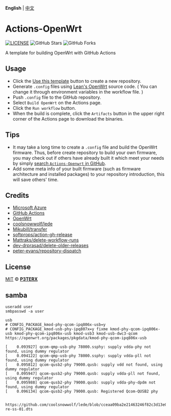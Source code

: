 **English** | [中文](https://p3terx.com/archives/build-openwrt-with-github-actions.html)

# Actions-OpenWrt

[![LICENSE](https://img.shields.io/github/license/mashape/apistatus.svg?style=flat-square&label=LICENSE)](https://github.com/P3TERX/Actions-OpenWrt/blob/master/LICENSE)
![GitHub Stars](https://img.shields.io/github/stars/P3TERX/Actions-OpenWrt.svg?style=flat-square&label=Stars&logo=github)
![GitHub Forks](https://img.shields.io/github/forks/P3TERX/Actions-OpenWrt.svg?style=flat-square&label=Forks&logo=github)

A template for building OpenWrt with GitHub Actions

## Usage

- Click the [Use this template](https://github.com/P3TERX/Actions-OpenWrt/generate) button to create a new repository.
- Generate `.config` files using [Lean's OpenWrt](https://github.com/coolsnowwolf/lede) source code. ( You can change it
  through environment variables in the workflow file. )
- Push `.config` file to the GitHub repository.
- Select `Build OpenWrt` on the Actions page.
- Click the `Run workflow` button.
- When the build is complete, click the `Artifacts` button in the upper right corner of the Actions page to download the
  binaries.

## Tips

- It may take a long time to create a `.config` file and build the OpenWrt firmware. Thus, before create repository to
  build your own firmware, you may check out if others have already built it which meet your needs by
  simply [search `Actions-Openwrt` in GitHub](https://github.com/search?q=Actions-openwrt).
- Add some meta info of your built firmware (such as firmware architecture and installed packages) to your repository
  introduction, this will save others' time.

## Credits

- [Microsoft Azure](https://azure.microsoft.com)
- [GitHub Actions](https://github.com/features/actions)
- [OpenWrt](https://github.com/openwrt/openwrt)
- [coolsnowwolf/lede](https://github.com/coolsnowwolf/lede)
- [Mikubill/transfer](https://github.com/Mikubill/transfer)
- [softprops/action-gh-release](https://github.com/softprops/action-gh-release)
- [Mattraks/delete-workflow-runs](https://github.com/Mattraks/delete-workflow-runs)
- [dev-drprasad/delete-older-releases](https://github.com/dev-drprasad/delete-older-releases)
- [peter-evans/repository-dispatch](https://github.com/peter-evans/repository-dispatch)

## License

[MIT](https://github.com/P3TERX/Actions-OpenWrt/blob/main/LICENSE) © [**P3TERX**](https://p3terx.com)

## samba

```shell
useradd user
smbpasswd -a user

```


```shell
usb
# CONFIG_PACKAGE_kmod-phy-qcom-ipq806x-usb=y
# CONFIG_PACKAGE_kmod-usb-phy-ipq807x=y fixme kmod-phy-qcom-ipq806x-usb kmod-phy-qcom-ipq806x-usb kmod-usb3 kmod-usb-dwc3-qcom   https://openwrt.org/packages/pkgdata/kmod-phy-qcom-ipq806x-usb

[    0.093927] qcom-qmp-usb-phy 78000.ssphy: supply vdda-phy not found, using dummy regulator
[    0.094122] qcom-qmp-usb-phy 78000.ssphy: supply vdda-pll not found, using dummy regulator
[    0.095812] qcom-qusb2-phy 79000.qusb: supply vdd not found, using dummy regulator
[    0.095947] qcom-qusb2-phy 79000.qusb: supply vdda-pll not found, using dummy regulator
[    0.095988] qcom-qusb2-phy 79000.qusb: supply vdda-phy-dpdm not found, using dummy regulator
[    0.096134] qcom-qusb2-phy 79000.qusb: Registered Qcom-QUSB2 phy


https://github.com/coolsnowwolf/lede/blob/cceaa09ba2e21463246f82c3d13e00fc97af500e/target/linux/qualcommax/files/arch/arm64/boot/dts/qcom/ipq6000-re-ss-01.dts


```

